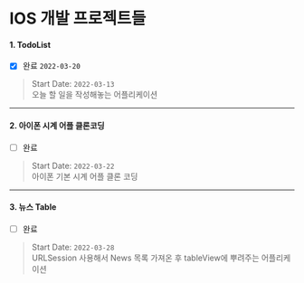 # IOS 개발 프로젝트들

#### 1. TodoList
- [x] 완료 `2022-03-20`
> Start Date: `2022-03-13`<br />
> 오늘 할 일을 작성해놓는 어플리케이션
---

#### 2. 아이폰 시계 어플 클론코딩
- [ ] 완료
> Start Date: `2022-03-22`<br />
> 아이폰 기본 시계 어플 클론 코딩
---

#### 3. 뉴스 Table
- [ ] 완료
> Start Date: `2022-03-28`<br />
> URLSession 사용해서 News 목록 가져온 후 tableView에 뿌려주는 어플리케이션